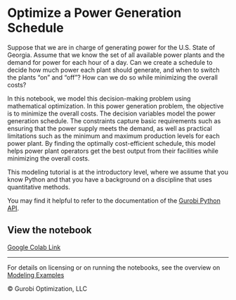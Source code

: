 # Optimize a Power Generation Schedule

Suppose that we are in charge of generating power for the U.S. State of Georgia. Assume that we know the set of all available power plants and the demand for power for each hour of a day. Can we create a schedule to decide how much power each plant should generate, and when to switch the plants “on” and “off”? How can we do so while minimizing the overall costs?

In this notebook, we model this decision-making problem using mathematical optimization. In this power generation problem, the objective is to minimize the overall costs. The decision variables model the power generation schedule. The constraints capture basic requirements such as ensuring that the power supply meets the demand, as well as practical limitations such as the minimum and maximum production levels for each power plant. By finding the optimally cost-efficient schedule, this model helps power plant operators get the best output from their facilities while minimizing the overall costs.

This modeling tutorial is at the introductory level, where we assume that you know Python and that you have a background on a discipline that uses quantitative methods.

You may find it helpful to refer to the documentation of the [Gurobi Python API](https://www.gurobi.com/documentation/current/refman/py_python_api_overview.html).



## View the notebook

[Google Colab Link](https://colab.research.google.com/github/Gurobi/modeling-examples/blob/master/power_generation/optimize_power_schedule.ipynb)


----
For details on licensing or on running the notebooks, see the overview on [Modeling Examples](../)

© Gurobi Optimization, LLC